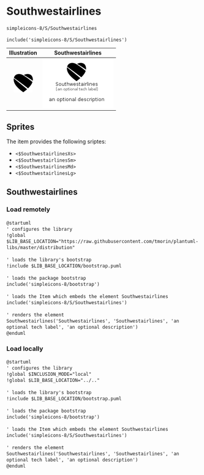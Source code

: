 # Southwestairlines


```text
simpleicons-8/S/Southwestairlines
```

```text
include('simpleicons-8/S/Southwestairlines')
```



| Illustration | Southwestairlines |
| :---: | :---: |
| ![illustration for Illustration](../../simpleicons-8/S/Southwestairlines.png) | ![illustration for Southwestairlines](../../simpleicons-8/S/Southwestairlines.Local.png) |



## Sprites
The item provides the following sriptes:

- `<$SouthwestairlinesXs>`
- `<$SouthwestairlinesSm>`
- `<$SouthwestairlinesMd>`
- `<$SouthwestairlinesLg>`





## Southwestairlines

### Load remotely
```plantuml
@startuml
' configures the library
!global $LIB_BASE_LOCATION="https://raw.githubusercontent.com/tmorin/plantuml-libs/master/distribution"

' loads the library's bootstrap
!include $LIB_BASE_LOCATION/bootstrap.puml

' loads the package bootstrap
include('simpleicons-8/bootstrap')

' loads the Item which embeds the element Southwestairlines
include('simpleicons-8/S/Southwestairlines')

' renders the element
Southwestairlines('Southwestairlines', 'Southwestairlines', 'an optional tech label', 'an optional description')
@enduml
```

### Load locally
```plantuml
@startuml
' configures the library
!global $INCLUSION_MODE="local"
!global $LIB_BASE_LOCATION="../.."

' loads the library's bootstrap
!include $LIB_BASE_LOCATION/bootstrap.puml

' loads the package bootstrap
include('simpleicons-8/bootstrap')

' loads the Item which embeds the element Southwestairlines
include('simpleicons-8/S/Southwestairlines')

' renders the element
Southwestairlines('Southwestairlines', 'Southwestairlines', 'an optional tech label', 'an optional description')
@enduml
```

